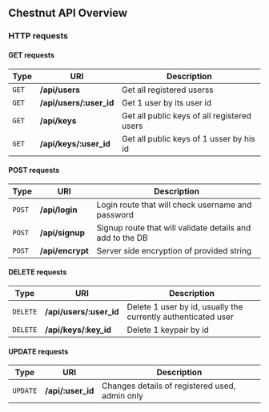 ## Chestnut API Overview
### HTTP requests

#### GET requests
| Type | URI | Description |
| --- | --- | --- |
| `GET` | **/api/users** | Get all registered userss |
| `GET` | **/api/users/:user_id** | Get 1 user by its user id |
| `GET` | **/api/keys** | Get all public keys of all registered users |
| `GET` | **/api/keys/:user_id** | Get all public keys of 1 usser by his id |

#### POST requests
| Type | URI | Description |
| --- | --- | --- |
| `POST` | **/api/login** | Login route that will check username and password |
| `POST` | **/api/signup** | Signup route that will validate details and add to the DB |
| `POST` | **/api/encrypt** | Server side encryption of provided string |

#### DELETE requests
| Type | URI | Description |
| --- | --- | --- |
| `DELETE` | **/api/users/:user_id** | Delete 1 user by id, usually the currently authenticated user |
| `DELETE` | **/api/keys/:key_id** | Delete 1 keypair by id |

#### UPDATE requests
| Type | URI | Description |
| --- | --- | --- |
| `UPDATE` | **/api/:user_id** | Changes details of registered used, admin only |